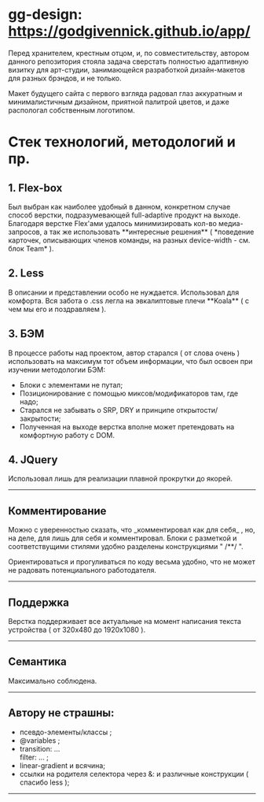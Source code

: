 # gg-design: <https://godgivennick.github.io/app/>

  Перед хранителем, крестным отцом, и, по совместительству, автором данного репозитория стояла задача сверстать полностью адаптивную визитку
  для арт-студии, занимающейся разработкой дизайн-макетов для разных брэндов, и не только. 
  
  Макет будущего сайта с первого
  взгляда радовал глаз аккуратным и минималистичным дизайном, приятной палитрой цветов, и даже распологал
  собственным логотипом.
  
<h1> Стек технологий, методологий и пр. </h1>
  
<h2> 1. Flex-box </h2>
Был выбран как наиболее удобный в данном, конкретном случае способ верстки, подразумевающей full-adaptive продукт на выходе.
Благодаря верстке Flex'ами удалось минимизировать кол-во медиа-запросов, а так же использовать **интересные решения** ( *поведение     карточек, описывающих членов команды, на разных device-width - см. блок Team* ).
    
<h2> 2. Less </h2>
В описании и представлении особо не нуждается. Использовал для комфорта.
Вся забота о .css легла на эвкалиптовые плечи **Koala** ( с чем мы его и поздравляем ).

<h2> 3. БЭМ </h2>
  В процессе работы над проектом, автор старался ( от слова очень ) использовать на максимум тот объем информации, что был освоен
  при изучении методологии БЭМ:	
  
   * Блоки с элементами не путал;
   * Позиционирование с помощью миксов/модификаторов там, где надо;
   * Старался не забывать о SRP, DRY и принципе открытости/закрытости;
   * Полученная на выходе верстка вполне может претендовать на комфортную работу с DOM.


<h2> 4. JQuery </h2>
  Использовал лишь для реализации плавной прокрутки до якорей.
<hr>

<h2> Комментирование </h2>
Можно с уверенностью сказать, что _комментировал как для себя_ , но, на деле, для лишь для себя и комментировал. 
Блоки с разметкой и соответствущими стилями удобно разделены конструкциями " /**/ ".

Ориентироваться и прогуливаться 
по коду весьма удобно, что не может не радовать потенциального работодателя.

<hr>

<h2> Поддержка </h2>

Верстка поддерживает все актуальные на момент написания текста устройства ( от 320x480 до 1920x1080 ).

<hr>

<h2> Семантика </h2>

Максимально соблюдена.

<hr>

<h2> Автору не страшны: </h2>
  
  * псевдо-элементы/классы ;
  * @variables ;
  * transition: ... <br> filter: ... ;
  * linear-gradient и всячина;
  * ссылки на родителя селектора через &: и различные конструкции ( спасибо less );
  
<hr>
